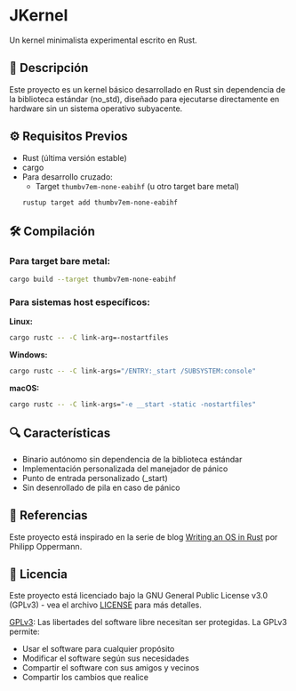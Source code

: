 # JKernel

Un kernel minimalista experimental escrito en Rust.

## 🚀 Descripción

Este proyecto es un kernel básico desarrollado en Rust sin dependencia de la biblioteca estándar (no_std), diseñado para ejecutarse directamente en hardware sin un sistema operativo subyacente.

## ⚙️ Requisitos Previos

- Rust (última versión estable)
- cargo
- Para desarrollo cruzado:
  - Target `thumbv7em-none-eabihf` (u otro target bare metal)
  ```bash
  rustup target add thumbv7em-none-eabihf
  ```

## 🛠️ Compilación

### Para target bare metal:
```bash
cargo build --target thumbv7em-none-eabihf
```

### Para sistemas host específicos:

**Linux:**
```bash
cargo rustc -- -C link-arg=-nostartfiles
```

**Windows:**
```bash
cargo rustc -- -C link-args="/ENTRY:_start /SUBSYSTEM:console"
```

**macOS:**
```bash
cargo rustc -- -C link-args="-e __start -static -nostartfiles"
```

## 🔍 Características

- Binario autónomo sin dependencia de la biblioteca estándar
- Implementación personalizada del manejador de pánico
- Punto de entrada personalizado (_start)
- Sin desenrollado de pila en caso de pánico

## 📝 Referencias

Este proyecto está inspirado en la serie de blog [Writing an OS in Rust](https://os.phil-opp.com/es/freestanding-rust-binary/) por Philipp Oppermann.

## 📄 Licencia

Este proyecto está licenciado bajo la GNU General Public License v3.0 (GPLv3) - vea el archivo [LICENSE](LICENSE) para más detalles.

[GPLv3](https://www.gnu.org/licenses/gpl-3.0.html): Las libertades del software libre necesitan ser protegidas. La GPLv3 permite:
- Usar el software para cualquier propósito
- Modificar el software según sus necesidades
- Compartir el software con sus amigos y vecinos
- Compartir los cambios que realice

